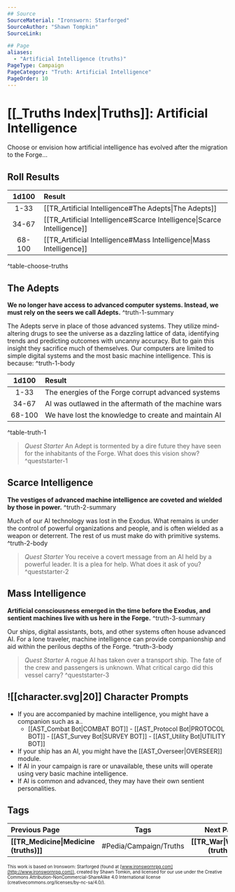 ```yaml
---
## Source
SourceMaterial: "Ironsworn: Starforged"
SourceAuthor: "Shawn Tompkin"
SourceLink: 

## Page
aliases:
  - "Artificial Intelligence (truths)"
PageType: Campaign
PageCategory: "Truth: Artificial Intelligence"
PageOrder: 10
---
```

#  [[_Truths Index|Truths]]: Artificial Intelligence
Choose or envision how artificial intelligence has evolved after the migration to the Forge...

## Roll Results
| 1d100 | Result |
|:---:|:--- |
| 1-33 | [[TR_Artificial Intelligence#The Adepts\|The Adepts]] |
| 34-67 | [[TR_Artificial Intelligence#Scarce Intelligence\|Scarce Intelligence]] |
| 68-100 | [[TR_Artificial Intelligence#Mass Intelligence\|Mass Intelligence]]  |
^table-choose-truths

## The Adepts
**We no longer have access to advanced computer systems. Instead, we must rely on the seers we call Adepts.** ^truth-1-summary

The Adepts serve in place of those advanced systems. They utilize mind-altering drugs to see the universe as a dazzling lattice of data, identifying trends and predicting outcomes with uncanny accuracy. But to gain this insight they sacrifice much of themselves. Our computers are limited to simple digital systems and the most basic machine intelligence. This is because: ^truth-1-body

| 1d100 | Result |
|:---:|:--- |
| 1-33 | The energies of the Forge corrupt advanced systems |
| 34-67 | AI was outlawed in the aftermath of the machine wars |
| 68-100 | We have lost the knowledge to create and maintain AI |
^table-truth-1

> _Quest Starter_
> An Adept is tormented by a dire future they have seen for the inhabitants of the Forge. What does this vision show? ^queststarter-1

## Scarce Intelligence
**The vestiges of advanced machine intelligence are coveted and wielded by those in power.** ^truth-2-summary
 
Much of our AI technology was lost in the Exodus. What remains is under the control of powerful organizations and people, and is often wielded as a weapon or deterrent. The rest of us must make do with primitive systems. ^truth-2-body

> _Quest Starter_
> You receive a covert message from an AI held by a powerful leader. It is a plea for help. What does it ask of you? ^queststarter-2

## Mass Intelligence

**Artificial consciousness emerged in the time before the Exodus, and sentient machines live with us here in the Forge.** ^truth-3-summary
 
Our ships, digital assistants, bots, and other systems often house advanced AI. For a lone traveler, machine intelligence can provide companionship and aid within the perilous depths of the Forge. ^truth-3-body

> _Quest Starter_
> A rogue AI has taken over a transport ship. The fate of the crew and passengers is unknown. What critical cargo did this vessel carry? ^queststarter-3

## ![[character.svg|20]] Character Prompts
- If you are accompanied by machine intelligence, you might have a companion such as a.. 
	- [[AST_Combat Bot|COMBAT BOT]] - [[AST_Protocol Bot|PROTOCOL BOT]] - [[AST_Survey Bot|SURVEY BOT]] - [[AST_Utility Bot|UTILITY BOT]]
- If your ship has an AI, you might have the [[AST_Overseer|OVERSEER]] module. 
- If AI in your campaign is rare or unavailable, these units will operate using very basic machine intelligence.
- If AI is common and advanced, they may have their own sentient personalities.

## Tags
| Previous Page | Tags | Next Page |
|:--- |:---:| ---:|
| **[[TR_Medicine\|Medicine (truths)]]** | #Pedia/Campaign/Truths | **[[TR_War\|War (truths)]]** |

<font size=-2>This work is based on Ironsworn: Starforged (found at [www.ironswornrpg.com](http://www.ironswornrpg.com)), created by Shawn Tomkin, and licensed for our use under the Creative Commons Attribution-NonCommercial-ShareAlike 4.0 International license  (creativecommons.org/licenses/by-nc-sa/4.0/).</font>